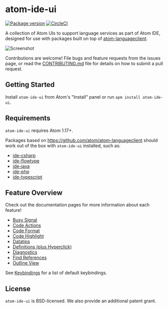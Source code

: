 # atom-ide-ui

[![Package version](https://img.shields.io/apm/v/atom-ide-ui.svg?style=flat-square)](https://atom.io/packages/atom-ide-ui)
[![CircleCI](https://img.shields.io/circleci/project/github/facebook-atom/atom-ide-ui.svg)](https://circleci.com/gh/facebook-atom/atom-ide-ui)

A collection of Atom UIs to support language services as part of Atom IDE,
designed for use with packages built on top of
[atom-languageclient](https://github.com/atom/atom-languageclient).

![Screenshot](../master/docs/screenshot.png)

Contributions are welcome! File bugs and feature requests from the issues page,
or read the [CONTRIBUTING.md](../master/CONTRIBUTING.md) file for details on how to submit a pull request.

## Getting Started

Install `atom-ide-ui` from Atom's "Install" panel or run `apm install atom-ide-ui`.

## Requirements

`atom-ide-ui` requires Atom 1.17+.

Packages based on https://github.com/atom/atom-languageclient should work out of the box with `atom-ide-ui` installed, such as:

* [ide-csharp](https://github.com/atom/ide-csharp)
* [ide-flowtype](https://github.com/flowtype/ide-flowtype)
* [ide-java](https://github.com/atom/ide-java)
* [ide-php](https://github.com/atom/ide-php)
* [ide-typescript](https://github.com/atom/ide-typescript)

## Feature Overview

Check out the documentation pages for more information about each feature!

- [Busy Signal](../master/docs/busy-signal.md)
- [Code Actions](../master/docs/code-actions.md)
- [Code Format](../master/docs/code-format.md)
- [Code Highlight](../master/docs/code-highlight.md)
- [Datatips](../master/docs/datatips.md)
- [Definitions (plus Hyperclick)](../master/docs/definitions.md)
- [Diagnostics](../master/docs/diagnostics.md)
- [Find References](../master/docs/find-references.md)
- [Outline View](../master/docs/outline-view.md)

See [Keybindings](../master/docs/keybindings.md) for a list of default keybindings.

## License

`atom-ide-ui` is BSD-licensed. We also provide an additional patent grant.
